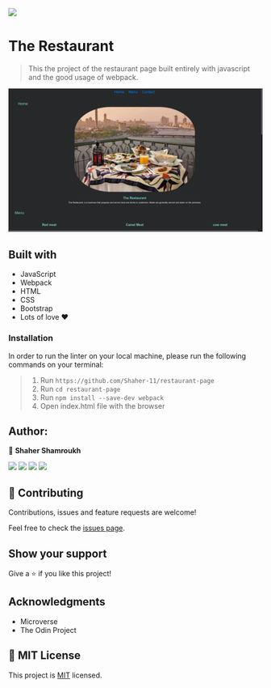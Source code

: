 ![](https://img.shields.io/badge/Microverse-blueviolet)

# The Restaurant

> This the project of the restaurant page built entirely with javascript and the good usage of webpack.

![screenshot](./assets/app.png)

## Built with

- JavaScript
- Webpack
- HTML
- CSS
- Bootstrap
- Lots of love :heart:


### Installation

In order to run the linter on your local machine, please run the following commands on your terminal:

> 1. Run `https://github.com/Shaher-11/restaurant-page`
> 2. Run `cd restaurant-page`
> 3. Run `npm install --save-dev webpack`
> 4. Open index.html file with the browser

## Author:

 
 👤 **Shaher Shamroukh**
 
[<code><img height="26" src="https://cdn.iconscout.com/icon/free/png-256/github-153-675523.png"></code>](https://github.com/Shaher-11)
[<code><img height="26" src="https://upload.wikimedia.org/wikipedia/sco/thumb/9/9f/Twitter_bird_logo_2012.svg/1200px-Twitter_bird_logo_2012.svg.png"></code>](https://twitter.com/ShaherShamroukh/)
[<code><img height="26" src="https://upload.wikimedia.org/wikipedia/commons/thumb/c/c9/Linkedin.svg/1200px-Linkedin.svg.png"></code>](https://www.linkedin.com/in/shaher-shamroukh/)
 <a href="mailto:shahershamroukh@gmail.com?subject=Hey Shaher!"><img height="26" src="https://cdn.worldvectorlogo.com/logos/official-gmail-icon-2020-.svg"></a>
 


## 🤝 Contributing

Contributions, issues and feature requests are welcome!

Feel free to check the [issues page](https://github.com/Shaher-11/private-events/issues).

## Show your support

Give a ⭐️ if you like this project!

## Acknowledgments

- Microverse
- The Odin Project

## 📝 MIT License


This project is [MIT](lic.url) licensed.
